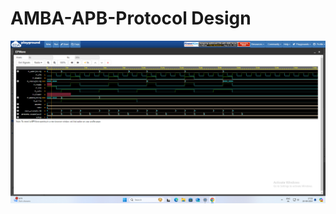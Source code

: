 # AMBA-APB-Protocol Design
![Alt text](https://github.com/sura-sivareddy/AMBA-APB-Design-/blob/393781b5b50558bb197bdad4680c10c2c7114d89/Screenshot%202024-08-20%20172532.png)

